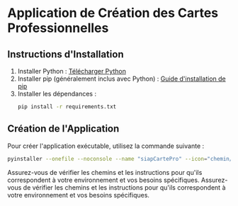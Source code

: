 # Application de Création des Cartes Professionnelles

## Instructions d'Installation

1. Installer Python : [Télécharger Python](https://www.python.org/downloads/)
2. Installer pip (généralement inclus avec Python) : [Guide d'installation de pip](https://pip.pypa.io/en/stable/installation/)
3. Installer les dépendances :
    ```sh
    pip install -r requirements.txt
    ```

## Création de l'Application

Pour créer l'application exécutable, utilisez la commande suivante :
```sh
pyinstaller --onefile --noconsole --name "siapCartePro" --icon="chemin/logo.ico" app.py
```
Assurez-vous de vérifier les chemins et les instructions pour qu'ils correspondent à votre environnement et vos besoins spécifiques.
Assurez-vous de vérifier les chemins et les instructions pour qu'ils correspondent à votre environnement et vos besoins spécifiques.